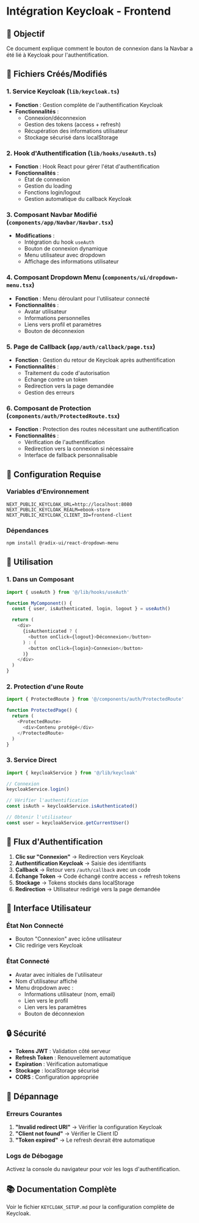 # Intégration Keycloak - Frontend

## 🎯 Objectif

Ce document explique comment le bouton de connexion dans la Navbar a été lié à Keycloak pour l'authentification.

## 📁 Fichiers Créés/Modifiés

### 1. Service Keycloak (`lib/keycloak.ts`)
- **Fonction** : Gestion complète de l'authentification Keycloak
- **Fonctionnalités** :
  - Connexion/déconnexion
  - Gestion des tokens (access + refresh)
  - Récupération des informations utilisateur
  - Stockage sécurisé dans localStorage

### 2. Hook d'Authentification (`lib/hooks/useAuth.ts`)
- **Fonction** : Hook React pour gérer l'état d'authentification
- **Fonctionnalités** :
  - État de connexion
  - Gestion du loading
  - Fonctions login/logout
  - Gestion automatique du callback Keycloak

### 3. Composant Navbar Modifié (`components/app/Navbar/Navbar.tsx`)
- **Modifications** :
  - Intégration du hook `useAuth`
  - Bouton de connexion dynamique
  - Menu utilisateur avec dropdown
  - Affichage des informations utilisateur

### 4. Composant Dropdown Menu (`components/ui/dropdown-menu.tsx`)
- **Fonction** : Menu déroulant pour l'utilisateur connecté
- **Fonctionnalités** :
  - Avatar utilisateur
  - Informations personnelles
  - Liens vers profil et paramètres
  - Bouton de déconnexion

### 5. Page de Callback (`app/auth/callback/page.tsx`)
- **Fonction** : Gestion du retour de Keycloak après authentification
- **Fonctionnalités** :
  - Traitement du code d'autorisation
  - Échange contre un token
  - Redirection vers la page demandée
  - Gestion des erreurs

### 6. Composant de Protection (`components/auth/ProtectedRoute.tsx`)
- **Fonction** : Protection des routes nécessitant une authentification
- **Fonctionnalités** :
  - Vérification de l'authentification
  - Redirection vers la connexion si nécessaire
  - Interface de fallback personnalisable

## 🔧 Configuration Requise

### Variables d'Environnement
```env
NEXT_PUBLIC_KEYCLOAK_URL=http://localhost:8080
NEXT_PUBLIC_KEYCLOAK_REALM=ebook-store
NEXT_PUBLIC_KEYCLOAK_CLIENT_ID=frontend-client
```

### Dépendances
```bash
npm install @radix-ui/react-dropdown-menu
```

## 🚀 Utilisation

### 1. Dans un Composant
```typescript
import { useAuth } from '@/lib/hooks/useAuth'

function MyComponent() {
  const { user, isAuthenticated, login, logout } = useAuth()

  return (
    <div>
      {isAuthenticated ? (
        <button onClick={logout}>Déconnexion</button>
      ) : (
        <button onClick={login}>Connexion</button>
      )}
    </div>
  )
}
```

### 2. Protection d'une Route
```typescript
import { ProtectedRoute } from '@/components/auth/ProtectedRoute'

function ProtectedPage() {
  return (
    <ProtectedRoute>
      <div>Contenu protégé</div>
    </ProtectedRoute>
  )
}
```

### 3. Service Direct
```typescript
import { keycloakService } from '@/lib/keycloak'

// Connexion
keycloakService.login()

// Vérifier l'authentification
const isAuth = keycloakService.isAuthenticated()

// Obtenir l'utilisateur
const user = keycloakService.getCurrentUser()
```

## 🔄 Flux d'Authentification

1. **Clic sur "Connexion"** → Redirection vers Keycloak
2. **Authentification Keycloak** → Saisie des identifiants
3. **Callback** → Retour vers `/auth/callback` avec un code
4. **Échange Token** → Code échangé contre access + refresh tokens
5. **Stockage** → Tokens stockés dans localStorage
6. **Redirection** → Utilisateur redirigé vers la page demandée

## 🎨 Interface Utilisateur

### État Non Connecté
- Bouton "Connexion" avec icône utilisateur
- Clic redirige vers Keycloak

### État Connecté
- Avatar avec initiales de l'utilisateur
- Nom d'utilisateur affiché
- Menu dropdown avec :
  - Informations utilisateur (nom, email)
  - Lien vers le profil
  - Lien vers les paramètres
  - Bouton de déconnexion

## 🔒 Sécurité

- **Tokens JWT** : Validation côté serveur
- **Refresh Token** : Renouvellement automatique
- **Expiration** : Vérification automatique
- **Stockage** : localStorage sécurisé
- **CORS** : Configuration appropriée

## 🐛 Dépannage

### Erreurs Courantes
1. **"Invalid redirect URI"** → Vérifier la configuration Keycloak
2. **"Client not found"** → Vérifier le Client ID
3. **"Token expired"** → Le refresh devrait être automatique

### Logs de Débogage
Activez la console du navigateur pour voir les logs d'authentification.

## 📚 Documentation Complète

Voir le fichier `KEYCLOAK_SETUP.md` pour la configuration complète de Keycloak.
